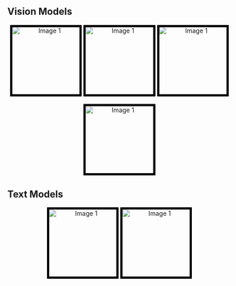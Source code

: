 
## Vision Models

<p style="text-align: center;">

<a href="../gallery_sam/" style="display: inline-block; border: 5px solid black; width: 30%; max-width: 1000px; height: 0; padding-bottom: 30%; overflow: hidden; position: relative;">
    <img src="../images/gallery/sam/sam_cover.jpg" alt="Image 1" style="position: absolute; top: 50%; left: 50%; width: auto; height: auto; min-width: 100%; min-height: 100%; transform: translate(-50%, -50%);"/>
</a>
<a href="../gallery_dinov2/" style="display: inline-block; border: 5px solid black; width: 30%; max-width: 1000px; height: 0; padding-bottom: 30%; overflow: hidden; position: relative;">
    <img src="../images/gallery/dinov2reg/dinov2reg_cover.jpg" alt="Image 1" style="position: absolute; top: 50%; left: 50%; width: auto; height: auto; min-width: 100%; min-height: 100%; transform: translate(-50%, -50%);"/>
</a>
<a href="../gallery_clip/" style="display: inline-block; border: 5px solid black; width: 30%; max-width: 1000px; height: 0; padding-bottom: 30%; overflow: hidden; position: relative;">
    <img src="../images/gallery/clip/clip_cover.jpg" alt="Image 1" style="position: absolute; top: 50%; left: 50%; width: auto; height: auto; min-width: 100%; min-height: 100%; transform: translate(-50%, -50%);"/>
</a>

</p>

<p style="text-align: center;">

<a href="../gallery_mae/" style="display: inline-block; border: 5px solid black; width: 30%; max-width: 1000px; height: 0; padding-bottom: 30%; overflow: hidden; position: relative;">
    <img src="../images/gallery/mae/mae_cover.jpg" alt="Image 1" style="position: absolute; top: 50%; left: 50%; width: auto; height: auto; min-width: 100%; min-height: 100%; transform: translate(-50%, -50%);"/>
</a>

</p>


## Text Models


<p style="text-align: center;">

<a href="../gallery_llama3/" style="display: inline-block; border: 5px solid black; width: 30%; max-width: 1000px; height: 0; padding-bottom: 30%; overflow: hidden; position: relative;">
    <img src="../images/gallery/llama3/llama3_cover.jpg" alt="Image 1" style="position: absolute; top: 50%; left: 50%; width: auto; height: auto; min-width: 100%; min-height: 100%; transform: translate(-50%, -50%);"/>
</a>

<a href="../gallery_gpt2/" style="display: inline-block; border: 5px solid black; width: 30%; max-width: 1000px; height: 0; padding-bottom: 30%; overflow: hidden; position: relative;">
    <img src="../images/gallery/gpt2/gpt2_cover.jpg" alt="Image 1" style="position: absolute; top: 50%; left: 50%; width: auto; height: auto; min-width: 100%; min-height: 100%; transform: translate(-50%, -50%);"/>
</a>


</p>
